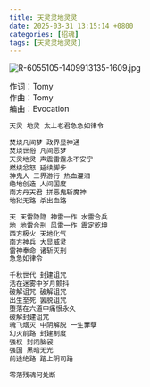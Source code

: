 ```yaml
---
title: 天灵灵地灵灵
date: 2025-03-31 13:15:14 +0800
categories: [招魂]
tags: [天灵灵地灵灵]
---
```


![R-6055105-1409913135-1609.jpg](https://b2.235421.xyz/pic/2025/03/3b53cea25baa58277be7efe84b0d2fd0.jpg)

作词：Tomy  
作曲：Tomy  
编曲：Evocation 

```txt
天灵 地灵 太上老君急急如律令  
  
焚烧凡间梦 政界显神通  
焚烧世俗 凡间恶梦  
天灵地灵 声震雷霆永不安宁  
燃烧忿怒 延续脚步  
神鬼人 三界游行 热血灌泪  
绝地创造 人间国度  
南方丹天君 拼恶鬼斩魔神  
地狱无路 杀出血路 

天 天雷隐隐 神雷一作 水雷合兵    
地 地雷合刑 风雷一作 震定乾坤  
西方极火 天地化气  
南方神兵 大显威灵  
雷神奉命 诸斩灭刑  
急急如律令  
  
千秋世代 封建诅咒  
活在迷雾中岁月颤抖  
破解诅咒 破解诅咒  
出生至死 罢脱诅咒  
堕落在六道中痛恨永久  
破解封建诅咒  
魂飞烟灭 中阴解脱 一生罪孽  
幻灭前路 封建制度  
强权 封闭脑袋  
强国 黑暗无光  
前途绝路 踏上阴司路  

零落残魂何处断
```